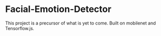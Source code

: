 # Facial-Emotion-Detector
This project is a precursor of what is yet to come. Built on mobilenet and Tensorflow.js. 
